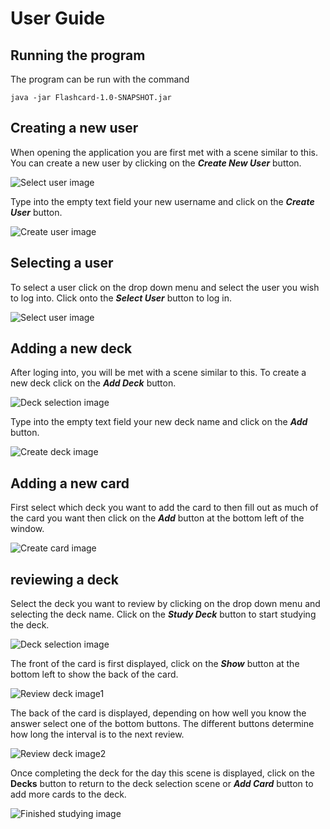 # User Guide

## Running the program

The program can be run with the command


`java -jar Flashcard-1.0-SNAPSHOT.jar`


## Creating a new user

When opening the application you are first met with a scene similar to this. You can create a new user by clicking on the **_Create New User_** button.

![Select user image](https://github.com/Alex-Elias/ot-harjoitustyo/blob/master/Images/UserSelectionScene.png)


Type into the empty text field your new username and click on the **_Create User_** button.


![Create user image](https://github.com/Alex-Elias/ot-harjoitustyo/blob/master/Images/CreateUserScene.png)

## Selecting a user

To select a user click on the drop down menu and select the user you wish to log into. Click onto the **_Select User_** button to log in.


![Select user image](https://github.com/Alex-Elias/ot-harjoitustyo/blob/master/Images/UserSelectionScene.png)

## Adding a new deck
After loging into, you will be met with a scene similar to this. To create a new deck click on the **_Add Deck_** button.

![Deck selection image](https://github.com/Alex-Elias/ot-harjoitustyo/blob/master/Images/DeckScene.png)

Type into the empty text field your new deck name and click on the **_Add_** button.

![Create deck image](https://github.com/Alex-Elias/ot-harjoitustyo/blob/master/Images/CreateDeckScene.png)

## Adding a new card
First select which deck you want to add the card to then fill out as much of the card you want then click on the **_Add_** button at the bottom left of the window.

![Create card image](https://github.com/Alex-Elias/ot-harjoitustyo/blob/master/Images/CreateCardScene.png)

## reviewing a deck
Select the deck you want to review by clicking on the drop down menu and selecting the deck name. Click on the **_Study Deck_** button to start studying the deck.

![Deck selection image](https://github.com/Alex-Elias/ot-harjoitustyo/blob/master/Images/DeckScene.png)

The front of the card is first displayed, click on the **_Show_** button at the bottom left to show the back of the card.

![Review deck image1](https://github.com/Alex-Elias/ot-harjoitustyo/blob/master/Images/CardStudyingScene1.png)

The back of the card is displayed, depending on how well you know the answer select one of the bottom buttons. The different buttons determine how long the interval is to the next review.

![Review deck image2](https://github.com/Alex-Elias/ot-harjoitustyo/blob/master/Images/CardStudyingScene2.png)

Once completing the deck for the day this scene is displayed, click on the **Decks** button to return to the deck selection scene or **_Add Card_** button to add more cards to the deck.

![Finished studying image](https://github.com/Alex-Elias/ot-harjoitustyo/blob/master/Images/FinishedStudyingScene.png)
